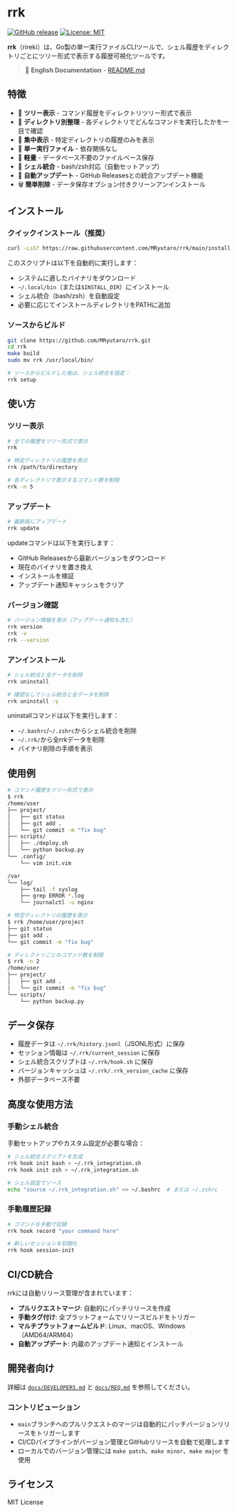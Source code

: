 # rrk

[![GitHub release](https://img.shields.io/github/release/MRyutaro/rrk.svg)](https://github.com/MRyutaro/rrk/releases)
[![License: MIT](https://img.shields.io/badge/License-MIT-yellow.svg)](https://opensource.org/licenses/MIT)

**rrk**（rireki）は、Go製の単一実行ファイルCLIツールで、シェル履歴をディレクトリごとにツリー形式で表示する履歴可視化ツールです。

> 📖 **English Documentation** - [README.md](./README.md)

## 特徴

- 🌳 **ツリー表示** - コマンド履歴をディレクトリツリー形式で表示
- 📁 **ディレクトリ別整理** - 各ディレクトリでどんなコマンドを実行したかを一目で確認
- 🎯 **集中表示** - 特定ディレクトリの履歴のみを表示
- 🚀 **単一実行ファイル** - 依存関係なし
- 💾 **軽量** - データベース不要のファイルベース保存
- 🐚 **シェル統合** - bash/zsh対応（自動セットアップ）
- 🔄 **自動アップデート** - GitHub Releasesとの統合アップデート機能
- 🗑️ **簡単削除** - データ保存オプション付きクリーンアンインストール

## インストール

### クイックインストール（推奨）

```bash
curl -LsSf https://raw.githubusercontent.com/MRyutaro/rrk/main/install.sh | sh
```

このスクリプトは以下を自動的に実行します：
- システムに適したバイナリをダウンロード
- `~/.local/bin`（または`$INSTALL_DIR`）にインストール
- シェル統合（bash/zsh）を自動設定
- 必要に応じてインストールディレクトリをPATHに追加

### ソースからビルド

```bash
git clone https://github.com/MRyutaro/rrk.git
cd rrk
make build
sudo mv rrk /usr/local/bin/

# ソースからビルドした後は、シェル統合を設定：
rrk setup
```

## 使い方

### ツリー表示

```bash
# 全ての履歴をツリー形式で表示
rrk

# 特定ディレクトリの履歴を表示
rrk /path/to/directory

# 各ディレクトリで表示するコマンド数を制限
rrk -n 5
```

### アップデート

```bash
# 最新版にアップデート
rrk update
```

updateコマンドは以下を実行します：
- GitHub Releasesから最新バージョンをダウンロード
- 現在のバイナリを置き換え
- インストールを検証
- アップデート通知キャッシュをクリア

### バージョン確認

```bash
# バージョン情報を表示（アップデート通知も含む）
rrk version
rrk -v
rrk --version
```

### アンインストール

```bash
# シェル統合と全データを削除
rrk uninstall

# 確認なしでシェル統合と全データを削除
rrk uninstall -y
```

uninstallコマンドは以下を実行します：
- `~/.bashrc`/`~/.zshrc`からシェル統合を削除
- `~/.rrk/`から全rrkデータを削除
- バイナリ削除の手順を表示

## 使用例

```bash
# コマンド履歴をツリー形式で表示
$ rrk
/home/user
├── project/
│   ├── git status
│   ├── git add .
│   └── git commit -m "fix bug"
├── scripts/
│   ├── ./deploy.sh
│   └── python backup.py
└── .config/
    └── vim init.vim

/var
└── log/
    ├── tail -f syslog
    ├── grep ERROR *.log
    └── journalctl -u nginx

# 特定ディレクトリの履歴を表示
$ rrk /home/user/project
├── git status
├── git add .
└── git commit -m "fix bug"

# ディレクトリごとのコマンド数を制限
$ rrk -n 2
/home/user
├── project/
│   ├── git add .
│   └── git commit -m "fix bug"
└── scripts/
    └── python backup.py
```

## データ保存

- 履歴データは `~/.rrk/history.jsonl`（JSONL形式）に保存
- セッション情報は `~/.rrk/current_session` に保存
- シェル統合スクリプトは `~/.rrk/hook.sh` に保存
- バージョンキャッシュは `~/.rrk/.rrk_version_cache` に保存
- 外部データベース不要

## 高度な使用方法

### 手動シェル統合

手動セットアップやカスタム設定が必要な場合：

```bash
# シェル統合スクリプトを生成
rrk hook init bash > ~/.rrk_integration.sh
rrk hook init zsh > ~/.rrk_integration.sh

# シェル設定でソース
echo "source ~/.rrk_integration.sh" >> ~/.bashrc  # または ~/.zshrc
```

### 手動履歴記録

```bash
# コマンドを手動で記録
rrk hook record "your command here"

# 新しいセッションを初期化
rrk hook session-init
```

## CI/CD統合

rrkには自動リリース管理が含まれています：

- **プルリクエストマージ**: 自動的にパッチリリースを作成
- **手動タグ付け**: 全プラットフォームでリリースビルドをトリガー
- **マルチプラットフォームビルド**: Linux、macOS、Windows（AMD64/ARM64）
- **自動アップデート**: 内蔵のアップデート通知とインストール

## 開発者向け

詳細は [`docs/DEVELOPERS.md`](./docs/DEVELOPERS.md) と [`docs/REQ.md`](./docs/REQ.md) を参照してください。

### コントリビューション

- `main`ブランチへのプルリクエストのマージは自動的にパッチバージョンリリースをトリガーします
- CI/CDパイプラインがバージョン管理とGitHubリリースを自動で処理します
- ローカルでのバージョン管理には `make patch`、`make minor`、`make major` を使用

## ライセンス

MIT License